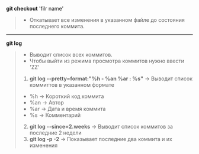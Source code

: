 __git checkout__ 'filr name'
> - Откатывает все изменения в указанном файле до состояния последнего коммита.
---
__git log__ 
> - Выводит список всех коммитов.
> - Чтобы выйти из режима просмотра коммитов нужно ввести 'ZZ'
> 1. __git log --pretty=format:"%h - %an %ar : %s"__ -> Выводит список коммиттов в указанном формате
>  - %h -> Короткий код коммита
>  - %an -> Автор
>  - %ar -> Дата и время коммита
>  - %s -> Комментарий
> 2. __git log --since=2.weeks__ -> Выводит список коммитов за последние 2 недели
> 3. __git log -p -2__ -> Показывает последние два коммита и их изменения